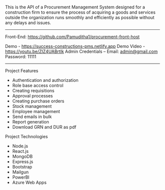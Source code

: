 This is the API of a Procurement Management System designed for a construction firm to ensure the process of acquiring a goods and services outside the organization runs smoothly and efficiently as possible without any delays and issues.

--------------------------------------------------------------------------------------------------------------------------------------------------------------

Front-End: https://github.com/Pamuditha1/procurement-front-host

Demo - https://success-constructions-pms.netlify.app
Demo Video - https://youtu.be/ZIZ4UABrtIk
Admin Credentials –
    Email: admin@gmail.com
    Password: 11111

--------------------------------------------------------------------------------------------------------------------------------------------------------------

Project Features

- Authentication and authorization
- Role base access control
- Creating requisitions
- Approval processes
- Creating purchase orders
- Stock management
- Employee management
- Send emails in bulk
- Report generation
- Download GRN and DUR as pdf

Project Technologies

- Node.js
- React.js
- MongoDB
- Express.js
- Bootstrap
- Mailgun
- PowerBI
- Azure Web Apps
